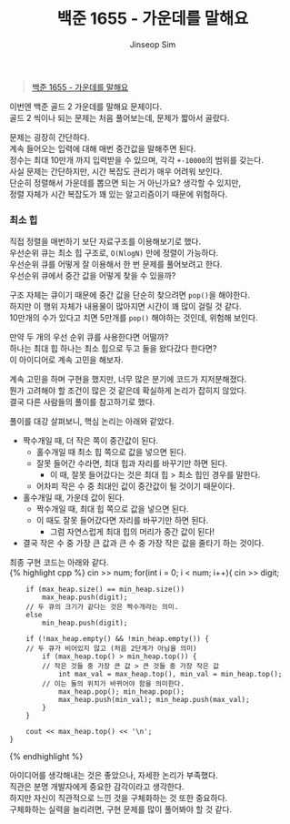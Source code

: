 ﻿---
layout: post
title: "백준 1655 - 가운데를 말해요"
categories: Baekjoon
tags: [cpp]
author:
  - Jinseop Sim
---
> [백준 1655 - 가운데를 말해요](https://www.acmicpc.net/problem/1655)

이번엔 백준 골드 2 가운데를 말해요 문제이다.  
골드 2 씩이나 되는 문제는 처음 풀어보는데, 문제가 짧아서 골랐다.  

문제는 굉장히 간단하다.  
계속 들어오는 입력에 대해 매번 중간값을 말해주면 된다.  
정수는 최대 10만개 까지 입력받을 수 있으며, 각각 ```+-10000```의 범위를 갖는다.  
사실 문제는 간단하지만, 시간 복잡도 관리가 매우 어려워 보인다.  
단순히 정렬해서 가운데를 뽑으면 되는 거 아닌가요? 생각할 수 있지만,  
정렬 자체가 시간 복잡도가 꽤 있는 알고리즘이기 때문에 위험하다.  

### 최소 힙
직접 정렬을 매번하기 보단 자료구조를 이용해보기로 했다.  
우선순위 큐는 최소 힙 구조로, ```O(NlogN)``` 만에 정렬이 가능하다.  
우선순위 큐를 어떻게 잘 이용해서 한 번 문제를 풀어보려고 한다.  
우선순위 큐에서 중간 값을 어떻게 찾을 수 있을까?  

구조 자체는 큐이기 때문에 중간 값을 단순히 찾으려면 ```pop()```을 해야한다.  
하지만 이 행위 자체가 내용물이 많아지면 시간이 꽤 많이 걸릴 것 같다.  
10만개의 수가 있다고 치면 5만개를 ```pop()``` 해야하는 것인데, 위험해 보인다.  

만약 두 개의 우선 순위 큐를 사용한다면 어떨까?  
하나는 최대 힙 하나는 최소 힙으로 두고 둘을 왔다갔다 한다면?  
이 아이디어로 계속 고민을 해보자.  

계속 고민을 하며 구현을 했지만, 너무 많은 분기에 코드가 지저분해졌다.  
뭔가 고려해야 할 조건이 많은 것 같은데 확실하게 논리가 잡히지 않았다.  
결국 다른 사람들의 풀이를 참고하기로 했다.  

풀이를 대강 살펴보니, 핵심 논리는 아래와 같았다.  
- 짝수개일 때, 더 작은 쪽이 중간값이 된다.
  - 홀수개일 때 최소 힙 쪽으로 값을 넣으면 된다.
  - 잘못 들어간 수라면, 최대 힙과 자리를 바꾸기만 하면 된다.
    - 이 때, 잘못 들어갔다는 것은 최대 힙 > 최소 힙인 경우를 말한다.
  - 어차피 작은 수 중 최대인 값이 중간값이 될 것이기 때문이다.
- 홀수개일 때, 가운데 값이 된다.
  - 짝수개일 때, 최대 힙 쪽으로 값을 넣으면 된다.
  - 이 때도 잘못 들어갔다면 자리를 바꾸기만 하면 된다.
    - 그럼 자연스럽게 최대 힙의 머리가 중간 값이 된다!
- 결국 작은 수 중 가장 큰 값과 큰 수 중 가장 작은 값을 줄타기 하는 것이다.

최종 구현 코드는 아래와 같다.  
{% highlight cpp %}
cin >> num;
    for(int i = 0; i < num; i++){
        cin >> digit;

        if (max_heap.size() == min_heap.size())
            max_heap.push(digit);
        // 두 큐의 크기가 같다는 것은 짝수개라는 의미.
        else
            min_heap.push(digit);

        if (!max_heap.empty() && !min_heap.empty()) {
        // 두 큐가 비어있지 않고 (처음 2단계가 아님을 의미)
            if (max_heap.top() > min_heap.top()) {
            // 작은 것들 중 가장 큰 값 > 큰 것들 중 가장 작은 값
                int max_val = max_heap.top(), min_val = min_heap.top();
            // 이는 둘의 위치가 바뀌어야 함을 의미한다.
                max_heap.pop(); min_heap.pop();
                max_heap.push(min_val); min_heap.push(max_val);
            }
        }

        cout << max_heap.top() << '\n';
    }
{% endhighlight %}

아이디어를 생각해내는 것은 좋았으나, 자세한 논리가 부족했다.  
직관은 분명 개발자에게 중요한 감각이라고 생각한다.  
하지만 자신이 직관적으로 느낀 것을 구체화하는 것 또한 중요하다.  
구체화하는 실력을 늘리려면, 구현 문제를 많이 풀어봐야 할 것 같다.  
